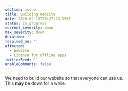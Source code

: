 ```yaml
---
section: issue
title: Building Website
date: 2020-02-13T20:27:29.595Z
status: in_progress
current_severity: down
max_severity: down
duration: ''
resolved_on: ''
affected:
  - Website
  - License for Offline apps
twitterFeed: ''
enableComments: false
---
```

We need to build our website so that everyone can use us.\
This **may** be down for a while.
